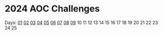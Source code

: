 # 2024 AOC Challenges

Days:
[01](01)
[02](02)
[03](03)
[04](04)
[05](05)
[06](06)
[07](07)
[08](08)
[09](09)
10
11
12
13
14
15
16
17
18
19
20
21
22
23
24
25
